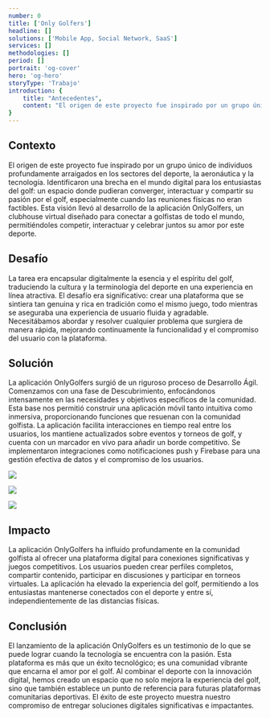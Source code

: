 ```yaml
---
number: 0
title: ['Only Golfers']
headline: []
solutions: ['Mobile App, Social Network, SaaS']
services: []
methodologies: []
period: []
portrait: 'og-cover'
hero: 'og-hero'
storyType: 'Trabajo'
introduction: {
    title: "Antecedentes",
    content: "El origen de este proyecto fue inspirado por un grupo único de individuos profundamente arraigados en los sectores del deporte, la aeronáutica y la tecnología. Identificaron una brecha en el mundo digital para los entusiastas del golf: un espacio donde pudieran converger, interactuar y compartir su pasión por el golf, especialmente cuando las reuniones físicas no eran factibles. Esta visión llevó al desarrollo de la aplicación OnlyGolfers, un clubhouse virtual diseñado para conectar a golfistas de todo el mundo, permitiéndoles competir, interactuar y celebrar juntos su amor por este deporte."
}
---
```



## Contexto

El origen de este proyecto fue inspirado por un grupo único de individuos profundamente arraigados en los sectores del deporte, la aeronáutica y la tecnología. Identificaron una brecha en el mundo digital para los entusiastas del golf: un espacio donde pudieran converger, interactuar y compartir su pasión por el golf, especialmente cuando las reuniones físicas no eran factibles. Esta visión llevó al desarrollo de la aplicación OnlyGolfers, un clubhouse virtual diseñado para conectar a golfistas de todo el mundo, permitiéndoles competir, interactuar y celebrar juntos su amor por este deporte.

## Desafío

La tarea era encapsular digitalmente la esencia y el espíritu del golf, traduciendo la cultura y la terminología del deporte en una experiencia en línea atractiva. El desafío era significativo: crear una plataforma que se sintiera tan genuina y rica en tradición como el mismo juego, todo mientras se aseguraba una experiencia de usuario fluida y agradable. Necesitábamos abordar y resolver cualquier problema que surgiera de manera rápida, mejorando continuamente la funcionalidad y el compromiso del usuario con la plataforma.

## Solución

La aplicación OnlyGolfers surgió de un riguroso proceso de Desarrollo Ágil. Comenzamos con una fase de Descubrimiento, enfocándonos intensamente en las necesidades y objetivos específicos de la comunidad. Esta base nos permitió construir una aplicación móvil tanto intuitiva como inmersiva, proporcionando funciones que resuenan con la comunidad golfista. La aplicación facilita interacciones en tiempo real entre los usuarios, los mantiene actualizados sobre eventos y torneos de golf, y cuenta con un marcador en vivo para añadir un borde competitivo. Se implementaron integraciones como notificaciones push y Firebase para una gestión efectiva de datos y el compromiso de los usuarios.

![](/work/onlygolfers-figure-1.jpg)

![](/work/onlygolfers-figure-2.jpg)

![](/work/onlygolfers-figure-3.jpg)

## Impacto

La aplicación OnlyGolfers ha influido profundamente en la comunidad golfista al ofrecer una plataforma digital para conexiones significativas y juegos competitivos. Los usuarios pueden crear perfiles completos, compartir contenido, participar en discusiones y participar en torneos virtuales. La aplicación ha elevado la experiencia del golf, permitiendo a los entusiastas mantenerse conectados con el deporte y entre sí, independientemente de las distancias físicas.

## Conclusión

El lanzamiento de la aplicación OnlyGolfers es un testimonio de lo que se puede lograr cuando la tecnología se encuentra con la pasión. Esta plataforma es más que un éxito tecnológico; es una comunidad vibrante que encarna el amor por el golf. Al combinar el deporte con la innovación digital, hemos creado un espacio que no solo mejora la experiencia del golf, sino que también establece un punto de referencia para futuras plataformas comunitarias deportivas. El éxito de este proyecto muestra nuestro compromiso de entregar soluciones digitales significativas e impactantes.